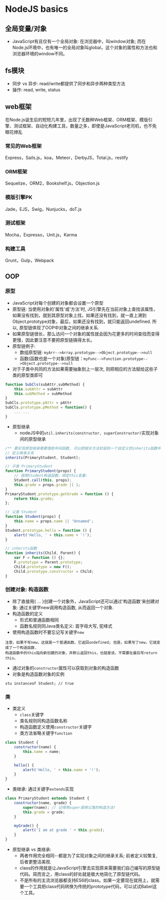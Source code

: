 # NodeJS basics
## 全局变量/对象
* JavaScript有且仅有一个全局对象: 在浏览器中，叫window对象; 而在Node.js环境中，也有唯一的全局对象叫global，这个对象的属性和方法也和浏览器环境的window不同。

## fs模块
* 同步 vs 异步: read/write都提供了同步和异步两种类型方法
* 操作: read, write, status

## web框架
在Node.js诞生后的短短几年里，出现了无数种Web框架、ORM框架、模版引擎、测试框架、自动化构建工具，数量之多，即使是JavaScript老司机，也不免眼花缭乱
### 常见的Web框架
Express，Sails.js，koa，Meteor，DerbyJS，Total.js，restify
### ORM框架
Sequelize，ORM2，Bookshelf.js，Objection.js
### 模版引擎PK
Jade，EJS，Swig，Nunjucks，doT.js
### 测试框架
Mocha，Expresso，Unit.js，Karma
### 构建工具
Grunt，Gulp，Webpack

## OOP
### 原型
* JavaScript对每个创建的对象都会设置一个原型
* 原型链: 当使用对象的'属性'或'方法'时, JS引擎先在当前对象上查找该属性，如果没有找到，就到其原型对象上找，如果还没有找到，就一直上溯到Object.prototype对象，最后，如果还没有找到，就只能返回undefined. 所以, 原型链体现了OOP中对象之间的继承关系.
* 如果原型链很长，那么访问一个对象的属性就会因为花更多的时间查找而变得更慢，因此要注意不要把原型链搞得太长。
* 原型链例子:
    - 数组原型链: `myArr-->Array.prototype-->Object.prototype-->null`
    - 函数(函数也是一个对象)原型链：`myFunc-->Function.prototype-->Object.prototype-->null`
* 对于子类中共同的方法如果需要抽象到上一层次, 则把相应的方法赋给这些子类的原型类即可
```js
function SubCls(subAttr,subMethod) {
    this.subAttr = subAttr
    this.subMethod = subMethod
}
SubCls.prototype.pAttr = pAttr
SubCls.prototype.pMethod = function() {
    ... ...
}
```
* 原型继承
    - nodeJS中的`util.inherits(constructor, superConstructor)`实现对象间的原型继承
```js
/** 要实现原型继承需要借助中间函数, 可以把相关方法封装到一个自定义的inherits函数中 **/
// 定义继承关系
inherits(PrimaryStudent, Student);

// 子类 PrimaryStudent
function PrimaryStudent(props) {
    // 调用Student构造函数，绑定this变量:
    Student.call(this, props);
    this.grade = props.grade || 1;
}
PrimaryStudent.prototype.getGrade = function () {
    return this.grade;
};

// 父类 Student
function Student(props) {
    this.name = props.name || 'Unnamed';
}
Student.prototype.hello = function () {
    alert('Hello, ' + this.name + '!');
}

// inherits函数
function inherits(Child, Parent) {
    var F = function () {};
    F.prototype = Parent.prototype;
    Child.prototype = new F();
    Child.prototype.constructor = Child;
}
```

### 创建对象: 构造函数
* 除了直接用{ ... }创建一个对象外，JavaScript还可以通过'构造函数'来创建对象: 通过关键字new调用构造函数, 从而返回一个对象.
* 构造函数的定义
    - 形式和普通函数相同
    - 函数名规则同Java类名定义: 首字母大写, 驼峰式
* 使用构造函数时不要忘记写关键字`new`
```
注意，如果不写new，这就是一个普通函数，它返回undefined; 但是，如果写了new，它就变成了一个构造函数.
构造函数中的this指向新创建的对象，并默认返回this，也就是说，不需要在最后写return this。
```
* 通过对象的`constructor`属性可以获取到对象的构造函数
* 对象是构造函数对象的实例
```
stu instanceof Student; // true
```

### 类
* 类定义
    - `class`关键字
    - 类名规则同构造函数名称
    - 构造函数定义使用`constructor`关键字
    - 类方法省略关键字`function`
```js
class Student {
    constructor(name) {
        this.name = name;
    }

    hello() {
        alert('Hello, ' + this.name + '!');
    }
}
```
* 类继承: 通过关键字`extends`实现
```js
class PrimaryStudent extends Student {
    constructor(name, grade) {
        super(name); // 记得用super调用父类的构造方法!
        this.grade = grade;
    }

    myGrade() {
        alert('I am at grade ' + this.grade);
    }
}
```
* 原型继承 vs 类继承: 
    - 两者作用完全相同--都是为了实现对象之间的继承关系; 前者定义较繁复, 后者更整洁美观.
    - class的作用就是让JavaScript引擎去实现原来需要我们自己编写的原型链代码。简而言之，用class的好处就是极大地简化了原型链代码。
    - 不是所有的主流浏览器都支持ES6的class。如果一定要现在就用上，就需要一个工具把class代码转换为传统的prototype代码，可以试试Babel这个工具。

